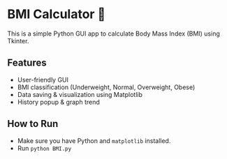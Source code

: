 # BMI Calculator 🧮

This is a simple Python GUI app to calculate Body Mass Index (BMI) using Tkinter.

## Features
- User-friendly GUI
- BMI classification (Underweight, Normal, Overweight, Obese)
- Data saving & visualization using Matplotlib
- History popup & graph trend

## How to Run 
- Make sure you have Python and `matplotlib` installed.
- Run `python BMI.py`

